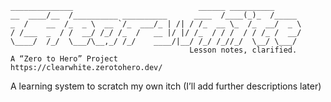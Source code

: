 ```text
______________                            ______ __________      
__  ____/__  /__________ __________      ____  /____(_)_  /_____ 
_  /    __  /_  _ \  __ `/_  ___/_ | /| / /_  __ \_  /_  __/  _ \
/ /___  _  / /  __/ /_/ /_  /   __ |/ |/ /_  / / /  / / /_ /  __/
\____/  /_/  \___/\__,_/ /_/    ____/|__/ /_/ /_//_/  \__/ \___/ 
                                        Lesson notes, clarified.
A “Zero to Hero” Project
https://clearwhite.zerotohero.dev/
```

A learning system to scratch my own itch (I’ll add further descriptions later)
